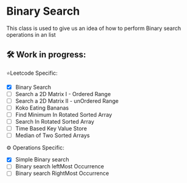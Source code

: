# Binary Search

This class is used to give us an idea of how to perform Binary search operations in an list

## 🛠️ Work in progress:

⭐️Leetcode Specific:
- [x] Binary Search	
- [ ] Search a 2D Matrix I	- Ordered Range
- [ ] Search a 2D Matrix II - unOrdered Range
- [ ] Koko Eating Bananas	
- [ ] Find Minimum In Rotated Sorted Array	
- [ ] Search In Rotated Sorted Array	
- [ ] Time Based Key Value Store	
- [ ] Median of Two Sorted Arrays

⚙️ Operations Specific:
- [x] Simple Binary search
- [ ] Binary search leftMost Occurrence
- [ ] Binary search RightMost Occurrence